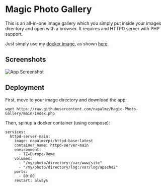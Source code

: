 # Magic Photo Gallery

This is an all-in-one image gallery which you simply put inside your images directory and open with a browser.
It requires and HTTPD server with PHP support.

Just simply use my [docker image](https://github.com/napalmz/httpd-base), as shown [here](#Deployment).

## Screenshots

![App Screenshot](https://via.placeholder.com/468x300?text=App+Screenshot+Here)

## Deployment

First, move to your image directory and download the app:

```
wget https://raw.githubusercontent.com/napalmz/Magic-Photo-Gallery/main/index.php
```

Then, spinup a docker container (using compose):
```compose
services:
  httpd-server-main:
    image: napalmzrpi/httpd-base:latest
    container_name: httpd-server-main
    environment:
      - TZ=Europe/Rome
    volumes:
      - "/my/photo/directory:/var/www/site"
      - "/my/photo/directory/log:/var/log/apache2"
    ports:
      - 80:80
    restart: always
```

